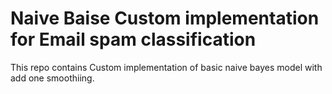 # Naive Baise Custom implementation for Email spam classification


This repo contains Custom implementation of basic naive bayes model with add one smoothiing. 

